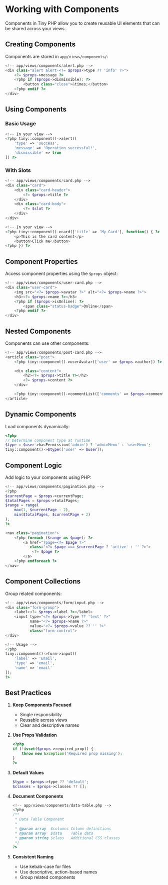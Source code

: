 # Working with Components

Components in Tiny PHP allow you to create reusable UI elements that can be shared across your views.

## Creating Components

Components are stored in `app/views/components/`:

```php
<!-- app/views/components/alert.php -->
<div class="alert alert-<?= $props->type ?? 'info' ?>">
    <?= $props->message ?>
    <?php if ($props->dismissible): ?>
        <button class="close">&times;</button>
    <?php endif ?>
</div>
```

## Using Components

### Basic Usage

```php
<!-- In your view -->
<?php tiny::component()->alert([
    'type' => 'success',
    'message' => 'Operation successful!',
    'dismissible' => true
]) ?>
```

### With Slots

```php
<!-- app/views/components/card.php -->
<div class="card">
    <div class="card-header">
        <?= $props->title ?>
    </div>
    <div class="card-body">
        <?= $slot ?>
    </div>
</div>

<!-- In your view -->
<?php tiny::component()->card(['title' => 'My Card'], function() { ?>
    <p>This is the card content</p>
    <button>Click me</button>
<?php }) ?>
```

## Component Properties

Access component properties using the `$props` object:

```php
<!-- app/views/components/user-card.php -->
<div class="user-card">
    <img src="<?= $props->avatar ?>" alt="<?= $props->name ?>">
    <h3><?= $props->name ?></h3>
    <?php if ($props->isOnline): ?>
        <span class="status-badge">Online</span>
    <?php endif ?>
</div>
```

## Nested Components

Components can use other components:

```php
<!-- app/views/components/post-card.php -->
<article class="post">
    <?php tiny::component()->userAvatar(['user' => $props->author]) ?>

    <div class="content">
        <h2><?= $props->title ?></h2>
        <?= $props->content ?>
    </div>

    <?php tiny::component()->commentList(['comments' => $props->comments]) ?>
</article>
```

## Dynamic Components

Load components dynamically:

```php
<?php
// Determine component type at runtime
$type = $user->hasPermission('admin') ? 'adminMenu' : 'userMenu';
tiny::component()->$type(['user' => $user]);
```

## Component Logic

Add logic to your components using PHP:

```php
<!-- app/views/components/pagination.php -->
<?php
$currentPage = $props->currentPage;
$totalPages = $props->totalPages;
$range = range(
    max(1, $currentPage - 2),
    min($totalPages, $currentPage + 2)
);
?>

<nav class="pagination">
    <?php foreach ($range as $page): ?>
        <a href="?page=<?= $page ?>"
           class="<?= $page === $currentPage ? 'active' : '' ?>">
            <?= $page ?>
        </a>
    <?php endforeach ?>
</nav>
```

## Component Collections

Group related components:

```php
<!-- app/views/components/form/input.php -->
<div class="form-group">
    <label><?= $props->label ?></label>
    <input type="<?= $props->type ?? 'text' ?>"
           name="<?= $props->name ?>"
           value="<?= $props->value ?? '' ?>"
           class="form-control">
</div>

<!-- Usage -->
<?php
tiny::component()->form->input([
    'label' => 'Email',
    'type' => 'email',
    'name' => 'email'
]);
?>
```

## Best Practices

1. **Keep Components Focused**
   - Single responsibility
   - Reusable across views
   - Clear and descriptive names

2. **Use Props Validation**
   ```php
   <?php
   if (!isset($props->required_prop)) {
       throw new Exception('Required prop missing');
   }
   ?>
   ```

3. **Default Values**
   ```php
   $type = $props->type ?? 'default';
   $classes = $props->classes ?? [];
   ```

4. **Document Components**
   ```php
   <!-- app/views/components/data-table.php -->
   <?php
   /**
    * Data Table Component
    *
    * @param array  $columns Column definitions
    * @param array  $data    Table data
    * @param string $class   Additional CSS classes
    */
   ?>
   ```

5. **Consistent Naming**
   - Use kebab-case for files
   - Use descriptive, action-based names
   - Group related components
```
